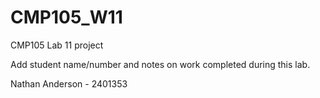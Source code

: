 # CMP105_W11
CMP105 Lab 11 project

Add student name/number and notes on work completed during this lab.

Nathan Anderson - 2401353
